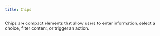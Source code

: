 ```yaml
---
title: Chips
---
```


<p class="mdc-typography--body1">Chips are compact elements that allow users to enter information, select a choice, filter content, or trigger an action.</p>
